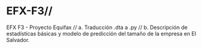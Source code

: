 # EFX-F3//
EFX F3 - Proyecto Equifax //
a. Traducción .dta a .py //
b. Descripción de estadísticas básicas y modelo de predicción del tamaño de la empresa en El Salvador.
